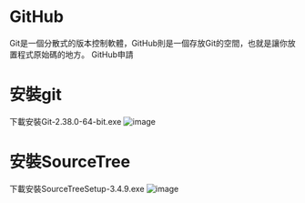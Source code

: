 # GitHub

Git是一個分散式的版本控制軟體，GitHub則是一個存放Git的空間，也就是讓你放置程式原始碼的地方。
GitHub申請




# 安裝git
下載安裝Git-2.38.0-64-bit.exe
![image](https://user-images.githubusercontent.com/114964065/196066018-136caf88-4062-491e-8941-36d38ab11cd8.png)


# 安裝SourceTree
下載安裝SourceTreeSetup-3.4.9.exe
![image](https://user-images.githubusercontent.com/114964065/196066339-595f7071-73da-4725-b46d-fcc41a940327.png)
